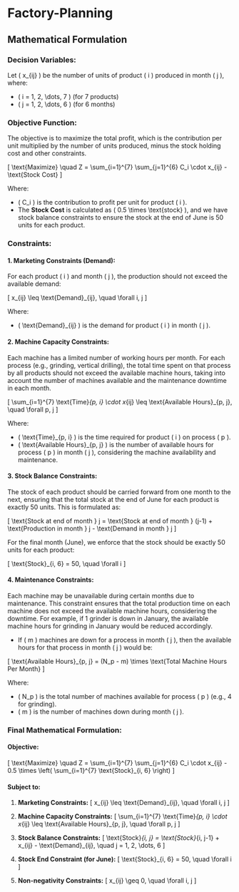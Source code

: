 # Factory-Planning

## Mathematical Formulation

### Decision Variables:
Let \( x_{ij} \) be the number of units of product \( i \) produced in month \( j \), where:
- \( i = 1, 2, \dots, 7 \) (for 7 products)
- \( j = 1, 2, \dots, 6 \) (for 6 months)

### Objective Function:
The objective is to maximize the total profit, which is the contribution per unit multiplied by the number of units produced, minus the stock holding cost and other constraints.

\[
\text{Maximize} \quad Z = \sum_{i=1}^{7} \sum_{j=1}^{6} C_i \cdot x_{ij} - \text{Stock Cost}
\]

Where:
- \( C_i \) is the contribution to profit per unit for product \( i \).
- The **Stock Cost** is calculated as \( 0.5 \times \text{stock} \), and we have stock balance constraints to ensure the stock at the end of June is 50 units for each product.

### Constraints:

#### 1. **Marketing Constraints (Demand)**:
For each product \( i \) and month \( j \), the production should not exceed the available demand:

\[
x_{ij} \leq \text{Demand}_{ij}, \quad \forall i, j
\]

Where:
- \( \text{Demand}_{ij} \) is the demand for product \( i \) in month \( j \).

#### 2. **Machine Capacity Constraints**:
Each machine has a limited number of working hours per month. For each process (e.g., grinding, vertical drilling), the total time spent on that process by all products should not exceed the available machine hours, taking into account the number of machines available and the maintenance downtime in each month.

\[
\sum_{i=1}^{7} \text{Time}_{p, i} \cdot x_{ij} \leq \text{Available Hours}_{p, j}, \quad \forall p, j
\]

Where:
- \( \text{Time}_{p, i} \) is the time required for product \( i \) on process \( p \).
- \( \text{Available Hours}_{p, j} \) is the number of available hours for process \( p \) in month \( j \), considering the machine availability and maintenance.

#### 3. **Stock Balance Constraints**:
The stock of each product should be carried forward from one month to the next, ensuring that the total stock at the end of June for each product is exactly 50 units. This is formulated as:

\[
\text{Stock at end of month } j = \text{Stock at end of month } (j-1) + \text{Production in month } j - \text{Demand in month } j
\]

For the final month (June), we enforce that the stock should be exactly 50 units for each product:

\[
\text{Stock}_{i, 6} = 50, \quad \forall i
\]

#### 4. **Maintenance Constraints**:
Each machine may be unavailable during certain months due to maintenance. This constraint ensures that the total production time on each machine does not exceed the available machine hours, considering the downtime. For example, if 1 grinder is down in January, the available machine hours for grinding in January would be reduced accordingly.

- If \( m \) machines are down for a process in month \( j \), then the available hours for that process in month \( j \) would be:

\[
\text{Available Hours}_{p, j} = (N_p - m) \times \text{Total Machine Hours Per Month}
\]

Where:
- \( N_p \) is the total number of machines available for process \( p \) (e.g., 4 for grinding).
- \( m \) is the number of machines down during month \( j \).

### Final Mathematical Formulation:

#### **Objective:**
\[
\text{Maximize} \quad Z = \sum_{i=1}^{7} \sum_{j=1}^{6} C_i \cdot x_{ij} - 0.5 \times \left( \sum_{i=1}^{7} \text{Stock}_{i, 6} \right)
\]

#### **Subject to:**

1. **Marketing Constraints:**
\[
x_{ij} \leq \text{Demand}_{ij}, \quad \forall i, j
\]

2. **Machine Capacity Constraints:**
\[
\sum_{i=1}^{7} \text{Time}_{p, i} \cdot x_{ij} \leq \text{Available Hours}_{p, j}, \quad \forall p, j
\]

3. **Stock Balance Constraints:**
\[
\text{Stock}_{i, j} = \text{Stock}_{i, j-1} + x_{ij} - \text{Demand}_{ij}, \quad j = 1, 2, \dots, 6
\]

4. **Stock End Constraint (for June):**
\[
\text{Stock}_{i, 6} = 50, \quad \forall i
\]

5. **Non-negativity Constraints:**
\[
x_{ij} \geq 0, \quad \forall i, j
\]
